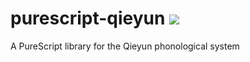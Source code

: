 # purescript-qieyun [![](https://github.com/nk2028/purescript-qieyun/workflows/Build/badge.svg)](https://github.com/nk2028/purescript-qieyun/actions?query=workflow%3ABuild)

A PureScript library for the Qieyun phonological system
